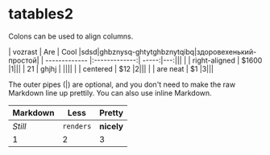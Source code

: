 tatables2
=========
Colons can be used to align columns.

| vozrast        | Are           | Cool  |sdsd|ghbznysq-ghtytghbznytqibq|здоровехенький-простой|
| ------------- |:-------------:| -----:|---:|||
|       | right-aligned | $1600 |1|||
| 21     | ghjhj |  ||||
|      | centered      |   $12 |2|||
|  | are neat      |    $1 |3|||

The outer pipes (|) are optional, and you don't need to make the raw Markdown line up prettily. You can also use inline Markdown.

Markdown | Less | Pretty
--- | --- | ---
*Still* | `renders` | **nicely**
1 | 2 | 3
